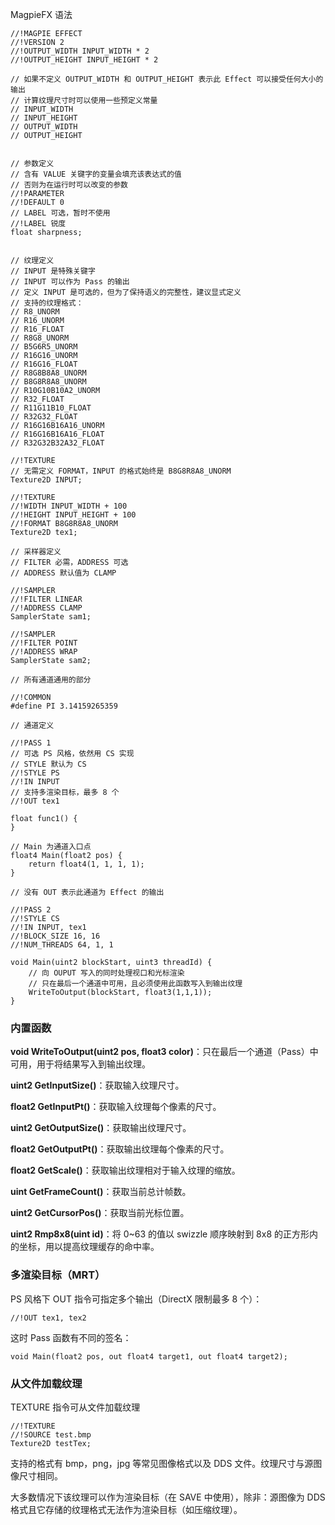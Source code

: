 MagpieFX 语法

``` hlsl
//!MAGPIE EFFECT
//!VERSION 2
//!OUTPUT_WIDTH INPUT_WIDTH * 2
//!OUTPUT_HEIGHT INPUT_HEIGHT * 2

// 如果不定义 OUTPUT_WIDTH 和 OUTPUT_HEIGHT 表示此 Effect 可以接受任何大小的输出
// 计算纹理尺寸时可以使用一些预定义常量
// INPUT_WIDTH
// INPUT_HEIGHT
// OUTPUT_WIDTH
// OUTPUT_HEIGHT


// 参数定义
// 含有 VALUE 关键字的变量会填充该表达式的值
// 否则为在运行时可以改变的参数
//!PARAMETER
//!DEFAULT 0
// LABEL 可选，暂时不使用
//!LABEL 锐度
float sharpness;


// 纹理定义
// INPUT 是特殊关键字
// INPUT 可以作为 Pass 的输出
// 定义 INPUT 是可选的，但为了保持语义的完整性，建议显式定义
// 支持的纹理格式：
// R8_UNORM
// R16_UNORM
// R16_FLOAT
// R8G8_UNORM
// B5G6R5_UNORM
// R16G16_UNORM
// R16G16_FLOAT
// R8G8B8A8_UNORM
// B8G8R8A8_UNORM
// R10G10B10A2_UNORM
// R32_FLOAT
// R11G11B10_FLOAT
// R32G32_FLOAT
// R16G16B16A16_UNORM
// R16G16B16A16_FLOAT
// R32G32B32A32_FLOAT

//!TEXTURE
// 无需定义 FORMAT，INPUT 的格式始终是 B8G8R8A8_UNORM
Texture2D INPUT;

//!TEXTURE
//!WIDTH INPUT_WIDTH + 100
//!HEIGHT INPUT_HEIGHT + 100
//!FORMAT B8G8R8A8_UNORM
Texture2D tex1;

// 采样器定义
// FILTER 必需，ADDRESS 可选
// ADDRESS 默认值为 CLAMP

//!SAMPLER
//!FILTER LINEAR
//!ADDRESS CLAMP
SamplerState sam1;

//!SAMPLER
//!FILTER POINT
//!ADDRESS WRAP
SamplerState sam2;

// 所有通道通用的部分

//!COMMON
#define PI 3.14159265359

// 通道定义

//!PASS 1
// 可选 PS 风格，依然用 CS 实现
// STYLE 默认为 CS
//!STYLE PS
//!IN INPUT
// 支持多渲染目标，最多 8 个
//!OUT tex1

float func1() {
}

// Main 为通道入口点
float4 Main(float2 pos) {
    return float4(1, 1, 1, 1);
}

// 没有 OUT 表示此通道为 Effect 的输出

//!PASS 2
//!STYLE CS
//!IN INPUT, tex1
//!BLOCK_SIZE 16, 16
//!NUM_THREADS 64, 1, 1

void Main(uint2 blockStart, uint3 threadId) {
    // 向 OUPUT 写入的同时处理视口和光标渲染
    // 只在最后一个通道中可用，且必须使用此函数写入到输出纹理
    WriteToOutput(blockStart, float3(1,1,1));
}
```

### 内置函数

**void WriteToOutput(uint2 pos, float3 color)**：只在最后一个通道（Pass）中可用，用于将结果写入到输出纹理。

**uint2 GetInputSize()**：获取输入纹理尺寸。

**float2 GetInputPt()**：获取输入纹理每个像素的尺寸。

**uint2 GetOutputSize()**：获取输出纹理尺寸。

**float2 GetOutputPt()**：获取输出纹理每个像素的尺寸。

**float2 GetScale()**：获取输出纹理相对于输入纹理的缩放。

**uint GetFrameCount()**：获取当前总计帧数。

**uint2 GetCursorPos()**：获取当前光标位置。

**uint2 Rmp8x8(uint id)**：将 0~63 的值以 swizzle 顺序映射到 8x8 的正方形内的坐标，用以提高纹理缓存的命中率。

### 多渲染目标（MRT）

PS 风格下 OUT 指令可指定多个输出（DirectX 限制最多 8 个）：
``` hlsl
//!OUT tex1, tex2
```

这时 Pass 函数有不同的签名：
``` hlsl
void Main(float2 pos, out float4 target1, out float4 target2);
```

### 从文件加载纹理

TEXTURE 指令可从文件加载纹理

``` hlsl
//!TEXTURE
//!SOURCE test.bmp
Texture2D testTex;
```

支持的格式有 bmp，png，jpg 等常见图像格式以及 DDS 文件。纹理尺寸与源图像尺寸相同。

大多数情况下该纹理可以作为渲染目标（在 SAVE 中使用），除非：源图像为 DDS 格式且它存储的纹理格式无法作为渲染目标（如压缩纹理）。
